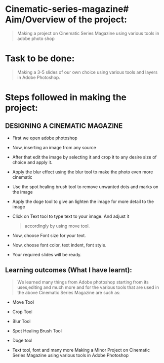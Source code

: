 # Cinematic-series-magazine# Aim/Overview of the project:

> Making a project on Cinematic Series Magazine using various tools in
> adobe photo shop

# Task to be done:

> Making a 3-5 slides of our own choice using various tools and layers
> in Adobe Photoshop.

# Steps followed in making the project:

## DESIGNING A CINEMATIC MAGAZINE

-   First we open adobe photoshop

-   Now, inserting an image from any source

-   After that edit the image by selecting it and crop it to any desire
    size of choice and apply it.

-   Apply the blur effect using the blur tool to make the photo even
    more cinematic

-   Use the spot healing brush tool to remove unwanted dots and marks on
    the image

-   Apply the doge tool to give an lighten the image for more detail to
    the image

-   Click on Text tool to type text to your image. And adjust it
    > accordingly by using move tool.

-   Now, choose Font size for your text.

-   Now, choose font color, text indent, font style.

-   Your required slides will be ready.

## Learning outcomes (What I have learnt):

> We learned many things from Adobe photoshop starting from its
> uses,editing and much more and for the various tools that are used in
> the above Cinematic Series Magazine are such as:

-   Move Tool

-   Crop Tool

-   Blur Tool

-   Spot Healing Brush Tool

-   Doge tool

-   Text tool, font and many more
Making a Minor Project on Cinematic Series Magazine using various tools in Adobe Photoshop
